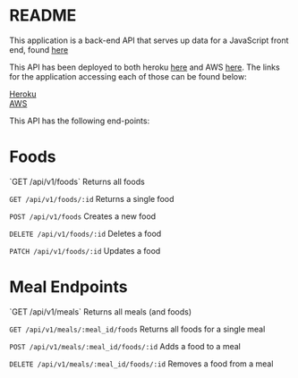 # README

This application is a back-end API that serves up data for a JavaScript front end, found [here](https://github.com/turingschool/qs-frontend-starter)

This API has been deployed to both heroku [here](https://salty-reef-31480.herokuapp.com/api/v1/meals) and AWS [here](http://quantified-self-be-rails-dev2.us-west-2.elasticbeanstalk.com/api/v1/meals). The links for the application accessing each of those can be found below:

[Heroku](http://elderly-order.surge.sh/)<br>
[AWS](http://adjoining-transport.surge.sh/)

This API has the following end-points:

<h1>Foods</h1>
`GET /api/v1/foods`
Returns all foods

`GET /api/v1/foods/:id`
Returns a single food

`POST /api/v1/foods`
Creates a new food

`DELETE /api/v1/foods/:id`
Deletes a food

`PATCH /api/v1/foods/:id`
Updates a food

<h1>Meal Endpoints</h1>
`GET /api/v1/meals`
Returns all meals (and foods)

`GET /api/v1/meals/:meal_id/foods`
Returns all foods for a single meal

`POST /api/v1/meals/:meal_id/foods/:id`
Adds a food to a meal

`DELETE /api/v1/meals/:meal_id/foods/:id`
Removes a food from a meal
